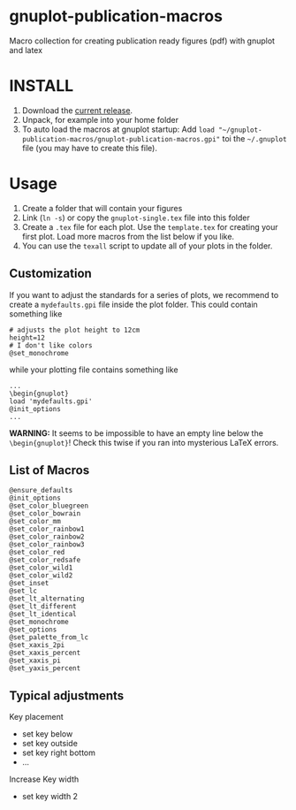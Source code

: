 gnuplot-publication-macros
==========================

Macro collection for creating publication ready figures (pdf) with gnuplot and latex

# INSTALL

1. Download the [current release](https://github.com/qua-bla/gnuplot-publication-macros/raw/master/gnuplot-publication-macros.tar).
2. Unpack, for example into your home folder
3. To auto load the macros at gnuplot startup: Add `load "~/gnuplot-publication-macros/gnuplot-publication-macros.gpi"` toi the `~/.gnuplot` file (you may have to create this file).

# Usage

1. Create a folder that will contain your figures
2. Link (`ln -s`) or copy the `gnuplot-single.tex` file into this folder
3. Create a `.tex` file for each plot. Use the `template.tex` for creating your first plot. Load more macros from the list below if you like.
4. You can use the `texall` script to update all of your plots in the folder.

## Customization

If you want to adjust the standards for a series of plots, we recommend to create a `mydefaults.gpi` file inside the plot folder. This could contain something like

```
# adjusts the plot height to 12cm
height=12
# I don't like colors
@set_monochrome
```

while your plotting file contains something like

```
...
\begin{gnuplot}
load 'mydefaults.gpi'
@init_options
...
```

**WARNING:** It seems to be impossible to have an empty line below the `\begin{gnuplot}`! Check this twise if you ran into mysterious LaTeX errors.

## List of Macros

```
@ensure_defaults
@init_options
@set_color_bluegreen
@set_color_bowrain
@set_color_mm
@set_color_rainbow1
@set_color_rainbow2
@set_color_rainbow3
@set_color_red
@set_color_redsafe
@set_color_wild1
@set_color_wild2
@set_inset
@set_lc
@set_lt_alternating
@set_lt_different
@set_lt_identical
@set_monochrome
@set_options
@set_palette_from_lc
@set_xaxis_2pi
@set_xaxis_percent
@set_xaxis_pi
@set_yaxis_percent
```

## Typical adjustments

Key placement
- set key below
- set key outside
- set key right bottom
- ...

Increase Key width
- set key width 2



